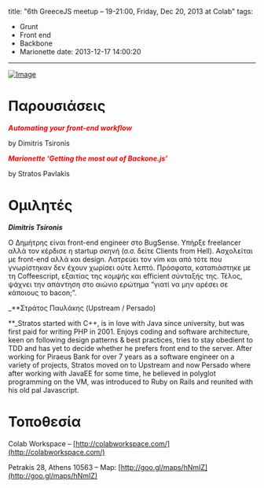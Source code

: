 title: "6th GreeceJS meetup – 19-21:00, Friday, Dec 20, 2013 at Colab"
tags:
  - Grunt
  - Front end
  - Backbone
  - Marionette
date: 2013-12-17 14:00:20
---

[![Image](http://greecejs.files.wordpress.com/2013/12/js.jpg?w=487)](http://greecejs.files.wordpress.com/2013/12/js.jpg)

# Παρουσιάσεις

_<span style="color:#ff0000;">**Automating your front-end workflow**</span>_

by Dimitris Tsironis

<span style="color:#ff0000;">_**Marionette &#8216;Getting the most out of Backone.js&#8217;**_</span>

by Stratos Pavlakis

# **Ομιλητές**

_**Dimitris Tsironis**_

Ο Δημήτρης είναι front-end engineer στο BugSense. Υπήρξε freelancer αλλά τον κέρδισε η startup σκηνή (σ.σ. δείτε Clients from Hell). Ασχολείται με front-end αλλά και design. Λατρεύει τον vim και από τότε που γνωρίστηκαν δεν έχουν χωρίσει ούτε λεπτό. Πρόσφατα, καταπιάστηκε με τη Coffeescript, εξαιτίας της κομψής και efficient σύνταξής της. Τέλος, ψάχνει την απάντηση στο αιώνιο ερώτημα “γιατί να μην αρέσει σε κάποιους το bacon;”.

_**Στράτος Παυλάκης (Upstream / Persado)

**_Stratos started with C++, is in love with Java since university, but was first paid for writing PHP in 2001\. Enjoys coding and software architecture, keen on following design patterns &amp; best practices, tries to stay obedient to TDD and has yet to decide whether he prefers front end to the server. After working for Piraeus Bank for over 7 years as a software engineer on a variety of projects, Stratos moved on to Upstream and now Persado where after working with JavaEE for some time, he believed in polyglot programming on the VM, was introduced to Ruby on Rails and reunited with his old pal Javascript.

# Τοποθεσία

Colab Workspace – [http://colabworkspace.com/](http://colabworkspace.com/)

Petrakis 28, Athens 10563 – Map: [http://goo.gl/maps/hNmIZ](http://goo.gl/maps/hNmIZ)